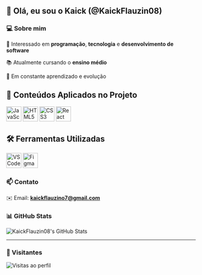 ## 👋 Olá, eu sou o Kaick (@KaickFlauzin08)

### 💻 Sobre mim
🎯 Interessado em **programação**, **tecnologia** e **desenvolvimento de software**

📚 Atualmente cursando o **ensino médio**

🧠 Em constante aprendizado e evolução

## 🚀 Conteúdos Aplicados no Projeto

<p align="left">
  <img src="https://cdn.jsdelivr.net/gh/devicons/devicon/icons/javascript/javascript-original.svg" alt="JavaScript" width="40" height="40"/>
  <img src="https://cdn.jsdelivr.net/gh/devicons/devicon/icons/html5/html5-original.svg" alt="HTML5" width="40" height="40"/>
  <img src="https://cdn.jsdelivr.net/gh/devicons/devicon/icons/css3/css3-original.svg" alt="CSS3" width="40" height="40"/>
  <img src="https://cdn.jsdelivr.net/gh/devicons/devicon/icons/react/react-original.svg" alt="React" width="40" height="40"/>
</p>

## 🛠️ Ferramentas Utilizadas

<p align="left">
  <img src="https://cdn.jsdelivr.net/gh/devicons/devicon/icons/vscode/vscode-original.svg" alt="VS Code" width="40" height="40"/>
  <img src="https://cdn.jsdelivr.net/gh/devicons/devicon/icons/figma/figma-original.svg" alt="Figma" width="40" height="40"/>
</p>


### 📫 Contato
✉️ Email: **kaickflauzino7@gmail.com**


### 📊 GitHub Stats
![KaickFlauzin08's GitHub Stats](https://github-readme-stats.vercel.app/api?username=KaickFlauzin08&show_icons=true&theme=tokyonight)

---

### 👀 Visitantes
![Visitas ao perfil](https://komarev.com/ghpvc/?username=KaickFlauzin08&color=blue)

